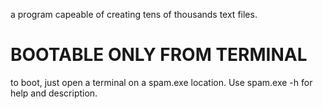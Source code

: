 a program capeable of creating tens of thousands text files. 

# BOOTABLE ONLY FROM TERMINAL
to boot, just open a terminal on a spam.exe location. Use spam.exe -h for help and description.
